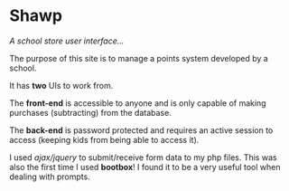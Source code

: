 # Shawp
<i>A school store user interface...</i>

The purpose of this site is to manage a points system developed by a school.

It has <b>two</b> UIs to work from. 

The <b>front-end</b> is accessible to anyone and is only capable of making purchases (subtracting) from the database.

The <b>back-end</b> is password protected and requires an active session to access (keeping kids from being able to access it).

I used <i>ajax/jquery</i> to submit/receive form data to my php files. This was also the first time I used <b>bootbox</b>! I found it to be a very useful tool when dealing with prompts. 

